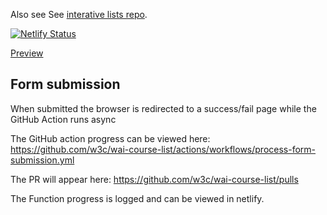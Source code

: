 Also see See [interative lists repo](https://github.com/w3c/wai-interactive-lists).

[![Netlify Status](https://api.netlify.com/api/v1/badges/ef0441b4-e316-47ea-9961-e769a5c4407e/deploy-status)](https://app.netlify.com/sites/wai-course-list/deploys)

[Preview](https://deploy-preview-105--wai-course-list.netlify.app/)

## Form submission

When submitted the browser is redirected to a success/fail page while the GitHub Action runs async

The GitHub action progress can be viewed here:
https://github.com/w3c/wai-course-list/actions/workflows/process-form-submission.yml

The PR will appear here:
https://github.com/w3c/wai-course-list/pulls

The Function progress is logged and can be viewed in netlify.
